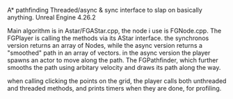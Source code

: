 A* pathfinding
Threaded/async & sync interface to slap on basically anything.
Unreal Engine 4.26.2


Main algorithm is in Astar/FGAStar.cpp, the node i use is FGNode.cpp.
The FGPlayer is calling the methods via its AStar interface. the synchronos version returns an array of Nodes, while the async version returns a "smoothed" path in an array of vectors.
in the async version the player spawns an actor to move along the path. The FGPathfinder, which further smooths the path using arbitary velocity and draws its path along the way.


when calling clicking the points on the grid, the player calls both unthreaded and threaded methods, and prints timers when they are done, for profiling.
